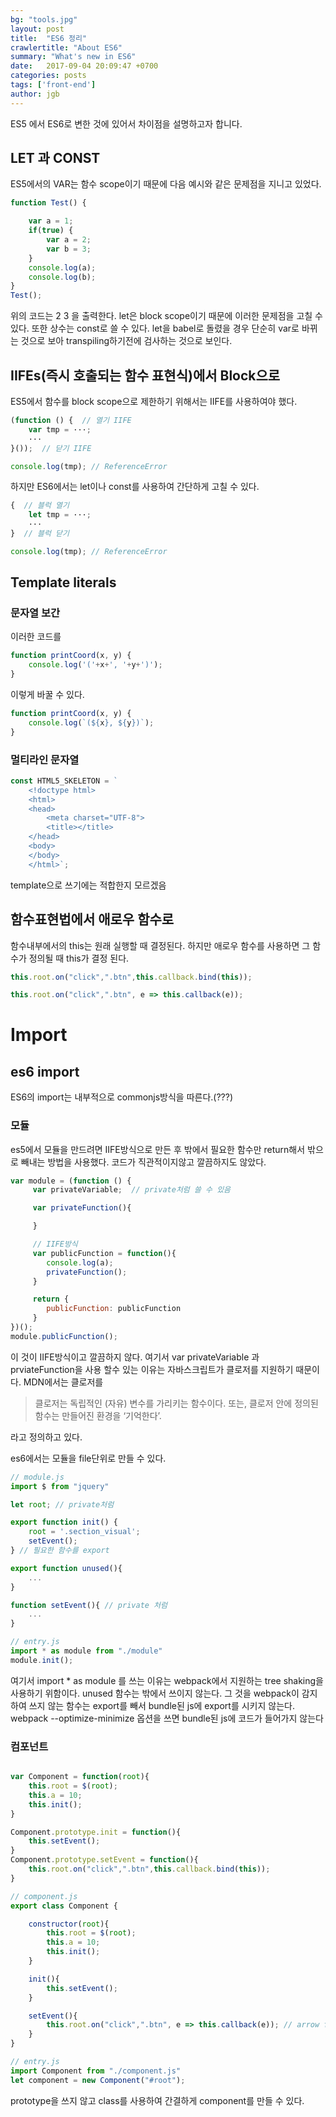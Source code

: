 ```yaml
---
bg: "tools.jpg"
layout: post
title:  "ES6 정리"
crawlertitle: "About ES6"
summary: "What's new in ES6"
date:   2017-09-04 20:09:47 +0700
categories: posts
tags: ['front-end']
author: jgb
---
```


ES5 에서 ES6로 변한 것에 있어서 차이점을 설명하고자 합니다.

## LET 과 CONST
ES5에서의 VAR는 함수 scope이기 때문에 다음 예시와 같은 문제점을 지니고 있었다.

```javascript
function Test() {

    var a = 1;
    if(true) {
        var a = 2;
        var b = 3;
    }
    console.log(a);
    console.log(b);
}
Test();
```
위의 코드는 2  3 을 출력한다.
let은 block scope이기 때문에 이러한 문제점을 고칠 수 있다.
또한 상수는 const로 쓸 수 있다.
let을 babel로 돌렸을 경우 단순히 var로 바뀌는 것으로 보아 transpiling하기전에 검사하는 것으로 보인다.

## IIFEs(즉시 호출되는 함수 표현식)에서 Block으로
ES5에서 함수를 block scope으로 제한하기 위해서는 IIFE를 사용하여야 했다.
```javascript
(function () {  // 열기 IIFE
    var tmp = ···;
    ···
}());  // 닫기 IIFE

console.log(tmp); // ReferenceError
```

하지만 ES6에서는 let이나 const를 사용하여 간단하게 고칠 수 있다.

```javascript
{  // 블럭 열기
    let tmp = ···;
    ···
}  // 블럭 닫기

console.log(tmp); // ReferenceError
```

## Template literals
### 문자열 보간
이러한 코드를
```javascript
function printCoord(x, y) {
    console.log('('+x+', '+y+')');
}
```
이렇게 바꿀 수 있다.
```javascript
function printCoord(x, y) {
    console.log(`(${x}, ${y})`);
}
```

### 멀티라인 문자열
```javascript
const HTML5_SKELETON = `
    <!doctype html>
    <html>
    <head>
        <meta charset="UTF-8">
        <title></title>
    </head>
    <body>
    </body>
    </html>`;
```
template으로 쓰기에는 적합한지 모르겠음


## 함수표현법에서 애로우 함수로
함수내부에서의 this는 원래 실행할 때 결정된다.
하지만 애로우 함수를 사용하면 그 함수가 정의될 때 this가 결정 된다.
```javascript
this.root.on("click",".btn",this.callback.bind(this));
```
```javascript
this.root.on("click",".btn", e => this.callback(e));
```

# Import

## es6 import
ES6의 import는 내부적으로 commonjs방식을 따른다.(???)
### 모듈

es5에서 모듈을 만드려면 IIFE방식으로 만든 후 밖에서 필요한 함수만 return해서
밖으로 빼내는 방법을 사용했다.
코드가 직관적이지않고 깔끔하지도 않았다.

```javascript
var module = (function () {
     var privateVariable;  // private처럼 쓸 수 있음

     var privateFunction(){

     }

     // IIFE방식
     var publicFunction = function(){
        console.log(a);
        privateFunction();
     }

     return {
        publicFunction: publicFunction
     }
})();
module.publicFunction();
```

이 것이 IIFE방식이고 깔끔하지 않다. 여기서 var privateVariable 과 prviateFunction을 사용
할수 있는 이유는 자바스크립트가 클로저를 지원하기 때문이다.
MDN에서는 클로저를
>클로저는 독립적인 (자유) 변수를 가리키는 함수이다. 또는, 클로저 안에 정의된 함수는 만들어진 환경을 ‘기억한다’.


라고 정의하고 있다.

es6에서는 모듈을 file단위로 만들 수 있다.
```javascript
// module.js
import $ from "jquery"

let root; // private처럼

export function init() {
    root = '.section_visual';
    setEvent();
} // 필요한 함수를 export

export function unused(){
    ...
}

function setEvent(){ // private 처럼
    ...
}

// entry.js
import * as module from "./module"
module.init();
```
여기서 import * as module 를 쓰는 이유는 webpack에서 지원하는 tree shaking을 사용하기
위함이다.
unused 함수는 밖에서 쓰이지 않는다.
그 것을 webpack이 감지하여 쓰지 않는 함수는 export를 빼서 bundle된 js에 export를 시키지 않는다.
webpack --optimize-minimize 옵션을 쓰면 bundle된 js에 코드가 들어가지 않는다


### 컴포넌트

```javascript

var Component = function(root){
    this.root = $(root);
    this.a = 10;
    this.init();
}

Component.prototype.init = function(){
    this.setEvent();
}
Component.prototype.setEvent = function(){
    this.root.on("click",".btn",this.callback.bind(this));
}

```

```javascript
// component.js
export class Component {

    constructor(root){
        this.root = $(root);
        this.a = 10;
        this.init();
    }

    init(){
        this.setEvent();
    }

    setEvent(){
        this.root.on("click",".btn", e => this.callback(e)); // arrow function
    }
}

// entry.js
import Component from "./component.js"
let component = new Component("#root");
```
prototype을 쓰지 않고 class를 사용하여 간결하게 component를 만들 수 있다.
